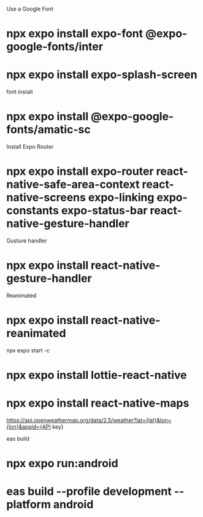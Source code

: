 Use a Google Font
# npx expo install expo-font @expo-google-fonts/inter

# npx expo install expo-splash-screen

font install

# npx expo install @expo-google-fonts/amatic-sc


Install Expo Router

# npx expo install expo-router react-native-safe-area-context react-native-screens expo-linking expo-constants expo-status-bar react-native-gesture-handler

Gusture handler

# npx expo install react-native-gesture-handler

Reanimated

# npx expo install react-native-reanimated

npx expo start -c

# npx expo install lottie-react-native

# npx expo install react-native-maps

https://api.openweathermap.org/data/2.5/weather?lat={lat}&lon={lon}&appid={API key}

 eas build
# npx expo run:android

# eas build --profile development --platform android